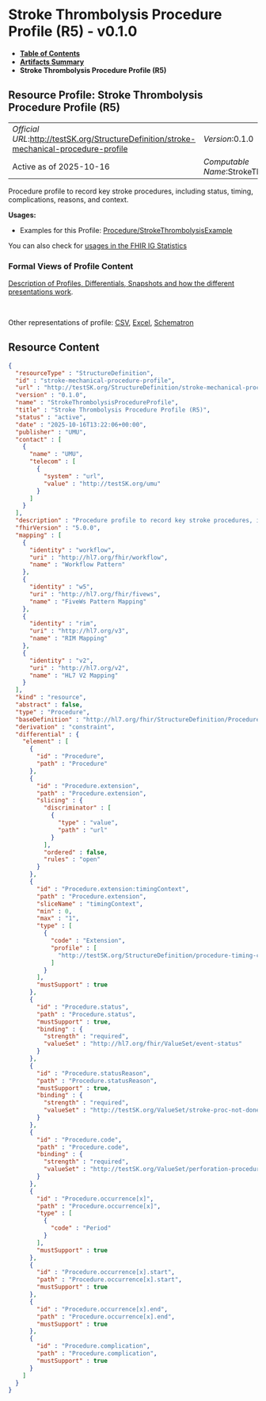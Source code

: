 # Stroke Thrombolysis Procedure Profile (R5) - v0.1.0

* [**Table of Contents**](toc.md)
* [**Artifacts Summary**](artifacts.md)
* **Stroke Thrombolysis Procedure Profile (R5)**

## Resource Profile: Stroke Thrombolysis Procedure Profile (R5) 

| | |
| :--- | :--- |
| *Official URL*:http://testSK.org/StructureDefinition/stroke-mechanical-procedure-profile | *Version*:0.1.0 |
| Active as of 2025-10-16 | *Computable Name*:StrokeThrombolysisProcedureProfile |

 
Procedure profile to record key stroke procedures, including status, timing, complications, reasons, and context. 

**Usages:**

* Examples for this Profile: [Procedure/StrokeThrombolysisExample](Procedure-StrokeThrombolysisExample.md)

You can also check for [usages in the FHIR IG Statistics](https://packages2.fhir.org/xig/SKtestIG|current/StructureDefinition/stroke-mechanical-procedure-profile)

### Formal Views of Profile Content

 [Description of Profiles, Differentials, Snapshots and how the different presentations work](http://build.fhir.org/ig/FHIR/ig-guidance/readingIgs.html#structure-definitions). 

 

Other representations of profile: [CSV](StructureDefinition-stroke-mechanical-procedure-profile.csv), [Excel](StructureDefinition-stroke-mechanical-procedure-profile.xlsx), [Schematron](StructureDefinition-stroke-mechanical-procedure-profile.sch) 



## Resource Content

```json
{
  "resourceType" : "StructureDefinition",
  "id" : "stroke-mechanical-procedure-profile",
  "url" : "http://testSK.org/StructureDefinition/stroke-mechanical-procedure-profile",
  "version" : "0.1.0",
  "name" : "StrokeThrombolysisProcedureProfile",
  "title" : "Stroke Thrombolysis Procedure Profile (R5)",
  "status" : "active",
  "date" : "2025-10-16T13:22:06+00:00",
  "publisher" : "UMU",
  "contact" : [
    {
      "name" : "UMU",
      "telecom" : [
        {
          "system" : "url",
          "value" : "http://testSK.org/umu"
        }
      ]
    }
  ],
  "description" : "Procedure profile to record key stroke procedures, including status, timing, complications, reasons, and context.",
  "fhirVersion" : "5.0.0",
  "mapping" : [
    {
      "identity" : "workflow",
      "uri" : "http://hl7.org/fhir/workflow",
      "name" : "Workflow Pattern"
    },
    {
      "identity" : "w5",
      "uri" : "http://hl7.org/fhir/fivews",
      "name" : "FiveWs Pattern Mapping"
    },
    {
      "identity" : "rim",
      "uri" : "http://hl7.org/v3",
      "name" : "RIM Mapping"
    },
    {
      "identity" : "v2",
      "uri" : "http://hl7.org/v2",
      "name" : "HL7 V2 Mapping"
    }
  ],
  "kind" : "resource",
  "abstract" : false,
  "type" : "Procedure",
  "baseDefinition" : "http://hl7.org/fhir/StructureDefinition/Procedure",
  "derivation" : "constraint",
  "differential" : {
    "element" : [
      {
        "id" : "Procedure",
        "path" : "Procedure"
      },
      {
        "id" : "Procedure.extension",
        "path" : "Procedure.extension",
        "slicing" : {
          "discriminator" : [
            {
              "type" : "value",
              "path" : "url"
            }
          ],
          "ordered" : false,
          "rules" : "open"
        }
      },
      {
        "id" : "Procedure.extension:timingContext",
        "path" : "Procedure.extension",
        "sliceName" : "timingContext",
        "min" : 0,
        "max" : "1",
        "type" : [
          {
            "code" : "Extension",
            "profile" : [
              "http://testSK.org/StructureDefinition/procedure-timing-context-ext"
            ]
          }
        ],
        "mustSupport" : true
      },
      {
        "id" : "Procedure.status",
        "path" : "Procedure.status",
        "mustSupport" : true,
        "binding" : {
          "strength" : "required",
          "valueSet" : "http://hl7.org/fhir/ValueSet/event-status"
        }
      },
      {
        "id" : "Procedure.statusReason",
        "path" : "Procedure.statusReason",
        "mustSupport" : true,
        "binding" : {
          "strength" : "required",
          "valueSet" : "http://testSK.org/ValueSet/stroke-proc-not-done-reason-vs"
        }
      },
      {
        "id" : "Procedure.code",
        "path" : "Procedure.code",
        "binding" : {
          "strength" : "required",
          "valueSet" : "http://testSK.org/ValueSet/perforation-procedures-vs"
        }
      },
      {
        "id" : "Procedure.occurrence[x]",
        "path" : "Procedure.occurrence[x]",
        "type" : [
          {
            "code" : "Period"
          }
        ],
        "mustSupport" : true
      },
      {
        "id" : "Procedure.occurrence[x].start",
        "path" : "Procedure.occurrence[x].start",
        "mustSupport" : true
      },
      {
        "id" : "Procedure.occurrence[x].end",
        "path" : "Procedure.occurrence[x].end",
        "mustSupport" : true
      },
      {
        "id" : "Procedure.complication",
        "path" : "Procedure.complication",
        "mustSupport" : true
      }
    ]
  }
}

```
